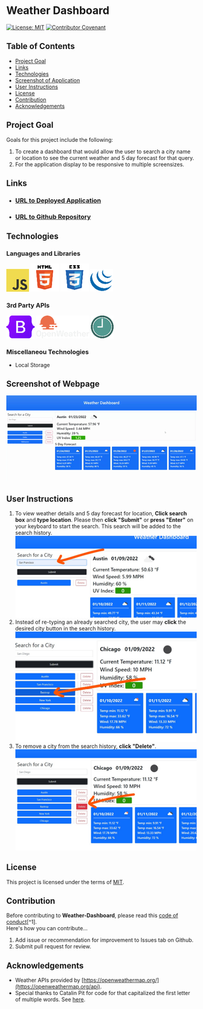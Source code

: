 # Weather Dashboard
[![License: MIT](https://img.shields.io/badge/License-MIT-yellow.svg)](https://opensource.org/licenses/MIT)
[![Contributor Covenant](https://img.shields.io/badge/Contributor%20Covenant-2.1-4baaaa.svg)](code_of_conduct.md)
## Table of Contents
- [Project Goal](#Project-Goal)
- [Links](#Links)
- [Technologies](#Technologies)
- [Screenshot of Application](#Screenshot-of-Application)
- [User Instructions](#User-Instructions)
- [License](#License)
- [Contribution](#Contribution)
- [Acknowledgements](#Acknowledgements)

## Project Goal
Goals for this project include the following: 
1. To create a dashboard that would allow the user to search a city name or location to see the current weather and 5 day forecast for that query.
2. For the application display to be responsive to multiple screensizes.

## Links
- ### [URL to Deployed Application](https://inklein1997.github.io/Weather-Dashboard/)
- ### [URL to Github Repository](https://github.com/inklein1997/Weather-Dashboard)

## Technologies
### Languages and Libraries
![JavaScript Logo](./assets/images/javascript.png)
![HTML5 Logo](./assets/images/html5.png)
![CSS3 Logo](./assets/images/css3.png)
![jQuery Logo](./assets/images/jQuery-logo.png)

### 3rd Party APIs
[![Bootstrap Logo](./assets/images/Bootstrap-logo.png)](https://getbootstrap.com/)
[![OpenWeatherMap Logo](./assets/images/open-weather-map-logo.png)](https://openweathermap.org/api)
[![MomentJS Logo](./assets/images/momentJS-logo.png)](https://momentjs.com/)


### Miscellaneou Technologies
- Local Storage

## Screenshot of Webpage
![desktop screenshot of application](./assets/images/Weather-Dashboard-Landscape.gif/)

## User Instructions
1. To view weather details and 5 day forecast for location, **Click search box** and **type location**. Please then **click "Submit"** or **press "Enter"** on your keyboard to start the search.  This search will be added to the search history.<br>
![click search box and type in location](./assets/images/step1.jpg)
2. Instead of re-typing an already searched city, the user may **click** the desired city button in the search history. <br>
![click search box and type in location](./assets/images/step2.jpg)
3. To remove a city from the search history, **click "Delete"**. <br>
![click search box and type in location](./assets/images/step3.jpg)

## License
  This project is licensed under the terms of [MIT](https://opensource.org/licenses/MIT).
  
## Contribution
Before contributing to **Weather-Dashboard**, please read this [code of conduct](code_of_conduct.md)[^1].<br>
Here's how you can contribute...
1. Add issue or recommendation for improvement to Issues tab on Github.
2. Submit pull request for review.

## Acknowledgements
- Weather APIs provided by [https://openweathermap.org/](https://openweathermap.org/api).
- Special thanks to Catalin Pit for code for that capitalized the first letter of multiple words.  See [here](https://www.freecodecamp.org/news/how-to-capitalize-words-in-javascript/).